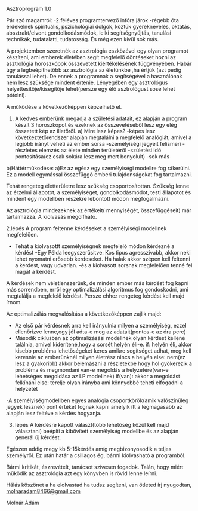Asztroprogram 1.0

Pár szó magamról: 
-2.féléves programtervező infóra járok
-régebb óta érdekelnek spirituális, pszichológiai dolgok, köztük gyereknevelés, oktatás, absztrakt/elvont gondolkodásmódok, lelki segítségnyújtás, tanulási technikák, tudatalatti, tudatosság. És még ezen kívül sok más. 

A projektemben szeretnék az asztrológia eszközével egy olyan programot készíteni, ami emberek életében segít megfelelő döntéseket hozni az asztrológia horoszkópok összevetett kiértékelésének  függvényében. 
Habár úgy a legbeépíthetőbb az asztrológia az életünkbe ,ha értjük (azt pedig tanulással lehet). De ennek a programnak a segítségével a használónak nem lesz szüksége mindent értenie. 
Lényegében egy asztrológus helyettesítője/kisegítője lehet(persze egy élő asztrológust sose lehet pótolni).

A működése a következőképpen képzelhető el. 

1. A kedves emberünk megadja a születési adatait, ez alapján a program készít 3 horoszkópot és ezeknek az összevetéséből lesz egy elég összetett kép az illetőről. 
a) Mire lesz képes?
-képes lesz következtetőrendszer alapján megtalálni a megfelelő analógiát, amivel a legjobb irányt veheti az ember sorsa
-személyiségi jegyeit felismeri
-részletes elemzés az élete minden területéről
-születési idő pontosítása(ez csak sokára lesz meg mert bonyolult) 
-sok más

b)Háttérműkodése:
a)Ez az egész egy személyiségi modellre fog rákerülni. 
Ez a modell egymással összefüggő emberi tulajdonságokat fog tartalmazni. 

Tehát rengeteg életterületre lesz szükség csoportosítottan.
Szükség lenne az érzelmi állapotot, a személyiséget, gondolkodásmódot, testi állapotot és mindent egy modellben részekre lebontott módon megfogalmazni. 

Az asztrológia mindezeknek az értékeit( mennyiségét, összefüggéseit) már tartalmazza. A kiolvasás megolfható.

2.lépés
A program feltenne kérdéseket a személyiségi modellnek megfelelően.
- Tehát a kiolvasottt személyiségnek megfelelő módon kérdezné a kérdést 
-Egy Példa leegyszerűsitve:
  Kos tipus agresszivabb, akkor neki lehet nyomatni erősebb kerdeseket. 
  Ha halak akkor szépen kell feltenni a kerdest, vagy udvarian. 
-és a kiolvasott sorsnak megfelelően tenné fel magát a kérdést. 

A kérdések nem véletlenszerűek, de minden ember más kérdést fog kapni más sorrendben, erről egy optimalizálási algoritmus fog gondoskodni, ami
megtalálja a megfelelő kérdést. Persze ehhez rengeteg kérdést kell majd írnom. 

Az optimalizálás megvalósítása a következőképpen zajlik majd:
- Az első pár kérdésnek arra kell irányulnia milyen a személyiség, ezzel ellenőrizve lenne,ogy jól adta-e meg az adatait(pontos-e az óra perc)
- Második ciklusban az optimalizásási modellnek olyan kérdést kellene találnia, amivel kiderítené,hogy a sorsét helyén éli-e.
  if: helyén éli, akkor kisebb probléma lehetőségeket keres amikre segítséget adhat, meg kell keresnie az emberünknél milyen életrész nincs a helyén
  else: nem(ez lesz a gyakoribb) akkor belemászni a részletekbe hogy hol gyökerezik a probléma és megmondani van-e megoldás a helyzetére(van-e lehetséges megoldása az LP modellnek)
       if(van): akkor a megoldást felkínáni 
       else: terelje olyan irányba ami könnyebbé teheti elfogadni a helyzetét

-A személyiségmodellben egyes analógia csoportkörök(amik valószínűleg jegyek lesznek) pont értéket fognak kapni amelyik itt a legmagasabb az alapján lesz feltéve a kérdés hogyanja.


3. lépés
A kérdésre kapott választ(több lehetőség közül kell majd választani) beépíti a kibővített személyiség modellbe és az alapján generál új kérdést. 

Egészen addig megy kb 5-15kérdés amíg megbizonyosodik a teljes személyről. Ez után határ a csillagos ég, bármi kiolvasható a programból.


Bármi kritikát, észrevételt, tanácsot szívesen fogadok. 
Talán, hogy miért működik az asztrológia azt egy könyvben is rövid lenne leírni. 


Hálás köszönet a ha elolvastad ha tudsz segíteni, van ötleted írj nyugodtan, molnaradam8466@gmail.com 

Molnár Ádám
